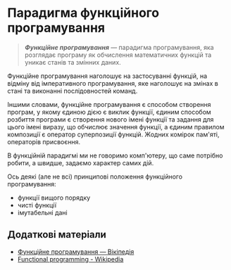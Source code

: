# Парадигма функційного програмування

> ***Функційне програмування*** — парадигма програмування, яка розглядає програму як обчислення математичних функцій та уникає станів та змінних даних. 

Функційне програмування наголошує на застосуванні функцій, 
на відміну від імперативного програмування, 
яке наголошує на змінах в стані та виконанні послідовностей команд. 

Іншими словами, 
функційне програмування є способом створення програм, 
у якому єдиною дією є виклик функції, 
єдиним способом розбиття програми є створення нового імені функції 
та задання для цього імені виразу, 
що обчислює значення функції, 
а єдиним правилом композиції є оператор суперпозиції функцій. 
Жодних комірок пам'яті, операторів присвоєння. 

В функційній парадигмі ми не говоримо комп'ютеру, 
що саме потрібно робити, а швидше, 
задаємо характер самих дій. 

Ось деякі (але не всі) принципові положення функційного програмування: 

- функції вищого порядку
- чисті функції
- імутабельні дані

## Додаткові матеріали

- [Функційне програмування — Вікіпедія](https://uk.wikipedia.org/wiki/Функційне_програмування)
- [Functional programming - Wikipedia](https://en.wikipedia.org/wiki/Functional_programming)
